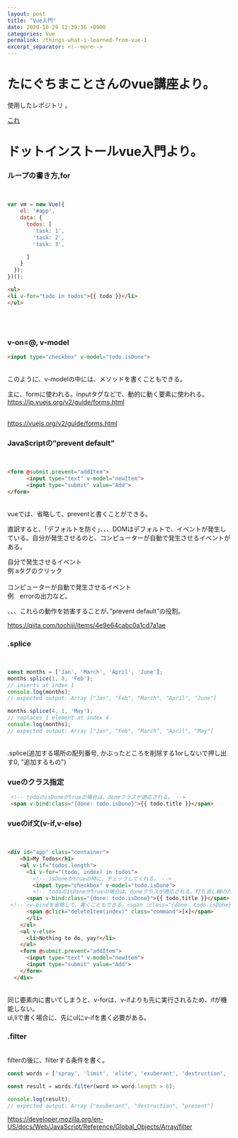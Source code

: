 ```yaml
---
layout: post
title: "Vue入門"
date: 2020-10-29 12:39:36 +0900
categories: Vue
permalink: /things-what-i-learned-from-vue-1
excerpt_separator: <!--more-->
---
```



 <!--more-->

# たにぐちまことさんのvue講座より。
使用したレポジトリ 。

[これ](https://github.com/kazumawada/vue_from_scratch/)


# ドットインストールvue入門より。

### ループの書き方,for

 

<br>


```javascript
var vm = new Vue({
    el: '#app',
    data: {
      todos: [
        'task: 1',
        'task: 2',
        'task: 3',

      ]
    }
  });
})();
```

 ```html
 <ul>
 <li v-for="todo in todos">{{ todo }}</li>
</ul>
 ```
<br><br>


### v-on=@, v-model

```html
<input type="checkbox" v-model="todo.isDone">
```
<br>
このように、v-modelの中には、メソッドを書くこともできる。
<br>

 主に、formに使われる。inputタグなどで、動的に動く要素に使われる。
 https://jp.vuejs.org/v2/guide/forms.html <br><br>











https://vuejs.org/v2/guide/forms.html







### JavaScriptの”prevent default”

<br>

```html
<form @submit.prevent="addItem">
      <input type="text" v-model="newItem">
      <input type="submit" value="Add">
</form>
```

<br>
vueでは、省略して、preventと書くことができる。

直訳すると、「デフォルトを防ぐ」、、、DOMはデフォルトで、イベントが発生している。自分が発生させるのと、コンピューターが自動で発生させるイベントがある。<br>

自分で発生させるイベント<br>
例 aタグのクリック<br>
<br>
コンピューターが自動で発生させるイベント<br>
例　errorの出力など。<br>

、、、これらの動作を妨害することが、”prevent default”の役割。


https://qiita.com/tochiji/items/4e9e64cabc0a1cd7a1ae


### .splice

<br>

```javascript
const months = ['Jan', 'March', 'April', 'June'];
months.splice(1, 0, 'Feb');
// inserts at index 1
console.log(months);
// expected output: Array ["Jan", "Feb", "March", "April", "June"]

months.splice(4, 1, 'May');
// replaces 1 element at index 4
console.log(months);
// expected output: Array ["Jan", "Feb", "March", "April", "May"]

```

<br>
.splice(追加する場所の配列番号, かぶったところを削除する1orしないで押し出す0, "追加するもの")


### vueのクラス指定

```html
 <!-- todoのisDoneがtrueの場合は、doneクラスが適応される。 -->
 <span v-bind:class="{done: todo.isDone}">{{ todo.title }}</span> 
```

### vueのif文(v-if,v-else)

<br>

```html
<div id="app" class="container">
    <h1>My Todos</h1>
    <ul v-if="todos.length">
      <li v-for="(todo, index) in todos">
        <!-- isDoneがtrueの時に、チェックしてくれる。 -->
        <input type="checkbox" v-model="todo.isDone">
        <!-- todoのisDoneがtrueの場合は、doneクラスが適応される。打ち消し線のため。 -->
      <span v-bind:class="{done: todo.isDone}">{{ todo.title }}</span> 
 <!-- ↑v-bindを省略して、書くこともできる。<span :class="{done: todo.isDone}">{{ todo.title }}</span>   -->
      <span @click="deleteItem(index)" class="command">[×]</span>
      </li>
    </ul>
    <ul v-else>
      <li>Nothing to do, yay!</li>
    </ul>
    <form @submit.prevent="addItem">
      <input type="text" v-model="newItem">
      <input type="submit" value="Add">
    </form>
  </div>
```

<br>
同じ要素内に書いてしまうと、v-forは、v-ifよりも先に実行されるため、ifが機能しない。<br>
ul,liで書く場合に、先にulにv-ifを書く必要がある。

### .filter

<br>
filterの後に、filterする条件を書く。

```javascript
const words = ['spray', 'limit', 'elite', 'exuberant', 'destruction', 'present'];

const result = words.filter(word => word.length > 6);

console.log(result);
// expected output: Array ["exuberant", "destruction", "present"]

```

https://developer.mozilla.org/en-US/docs/Web/JavaScript/Reference/Global_Objects/Array/filter
